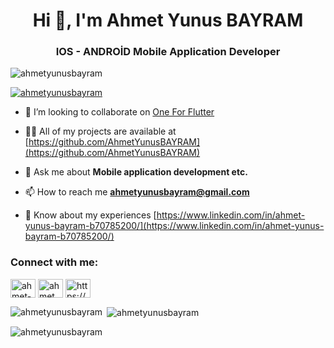 
<h1 align="center">Hi 👋, I'm Ahmet Yunus BAYRAM</h1>
<h3 align="center">IOS - ANDROİD Mobile Application Developer</h3>

<p align="left"> <img src="https://komarev.com/ghpvc/?username=ahmetyunusbayram&label=Profile%20views&color=0e75b6&style=flat" alt="ahmetyunusbayram" /> </p>

<p align="left"> <a href="https://github.com/ryo-ma/github-profile-trophy"><img src="https://github-profile-trophy.vercel.app/?username=ahmetyunusbayram" alt="ahmetyunusbayram" /></a> </p>

- 👯 I’m looking to collaborate on [One For Flutter](https://marketplace.visualstudio.com/items?itemName=one-for-flutter-extension.one-for-flutter)

- 👨‍💻 All of my projects are available at [https://github.com/AhmetYunusBAYRAM](https://github.com/AhmetYunusBAYRAM)

- 💬 Ask me about **Mobile application development etc.**

- 📫 How to reach me **ahmetyunusbayram@gmail.com**

- 📄 Know about my experiences [https://www.linkedin.com/in/ahmet-yunus-bayram-b70785200/](https://www.linkedin.com/in/ahmet-yunus-bayram-b70785200/)

<h3 align="left">Connect with me:</h3>
<p align="left">
<a href="https://linkedin.com/in/ahmet-yunus-bayram-b70785200" target="blank"><img align="center" src="https://raw.githubusercontent.com/rahuldkjain/github-profile-readme-generator/master/src/images/icons/Social/linked-in-alt.svg" alt="ahmet-yunus-bayram-b70785200" height="30" width="40" /></a>
<a href="https://instagram.com/ahmet_yunus_bayram" target="blank"><img align="center" src="https://raw.githubusercontent.com/rahuldkjain/github-profile-readme-generator/master/src/images/icons/Social/instagram.svg" alt="ahmet_yunus_bayram" height="30" width="40" /></a>
<a href="https://www.youtube.com/c/https://www.youtube.com/channel/uc4blxvwrm0tlvjahg9nihrq" target="blank"><img align="center" src="https://raw.githubusercontent.com/rahuldkjain/github-profile-readme-generator/master/src/images/icons/Social/youtube.svg" alt="https://www.youtube.com/channel/uc4blxvwrm0tlvjahg9nihrq" height="30" width="40" /></a>
</p>

<p><img align="left" src="https://github-readme-stats.vercel.app/api/top-langs?username=ahmetyunusbayram&show_icons=true&locale=en&layout=compact" alt="ahmetyunusbayram" /></p>

<p>&nbsp;<img align="center" src="https://github-readme-stats.vercel.app/api?username=ahmetyunusbayram&show_icons=true&locale=en" alt="ahmetyunusbayram" /></p>

<p><img align="center" src="https://github-readme-streak-stats.herokuapp.com/?user=ahmetyunusbayram&" alt="ahmetyunusbayram" /></p>
